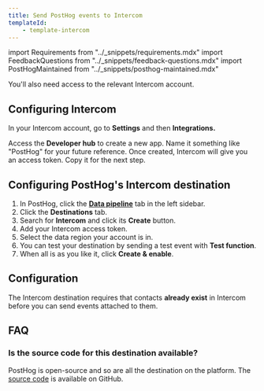 ```yaml
---
title: Send PostHog events to Intercom
templateId:
    - template-intercom
---
```


import Requirements from "../_snippets/requirements.mdx"
import FeedbackQuestions from "../_snippets/feedback-questions.mdx"
import PostHogMaintained from "../_snippets/posthog-maintained.mdx"

<Requirements />

You'll also need access to the relevant Intercom account.

## Configuring Intercom

In your Intercom account, go to **Settings** and then **Integrations.**

Access the **Developer hub** to create a new app. Name it something like "PostHog" for your future reference. Once created, Intercom will give you an access token. Copy it for the next step.

## Configuring PostHog's Intercom destination

1. In PostHog, click the **[Data pipeline](https://us.posthog.com/pipeline/overview)** tab in the left sidebar.
2. Click the **Destinations** tab.
3. Search for **Intercom** and click its **Create** button.
4. Add your Intercom access token.
5. Select the data region your account is in.
6. You can test your destination by sending a test event with **Test function**.
7. When all is as you like it, click **Create & enable**.

<HideOnCDPIndex>

## Configuration

The Intercom destination requires that contacts **already exist** in Intercom before you can send events attached to them.

<TemplateParameters />

## FAQ

### Is the source code for this destination available?

PostHog is open-source and so are all the destination on the platform. The [source code](https://github.com/PostHog/posthog/blob/master/posthog/cdp/templates/intercom/template_intercom.py) is available on GitHub.

<PostHogMaintained />

<FeedbackQuestions />

</HideOnCDPIndex>